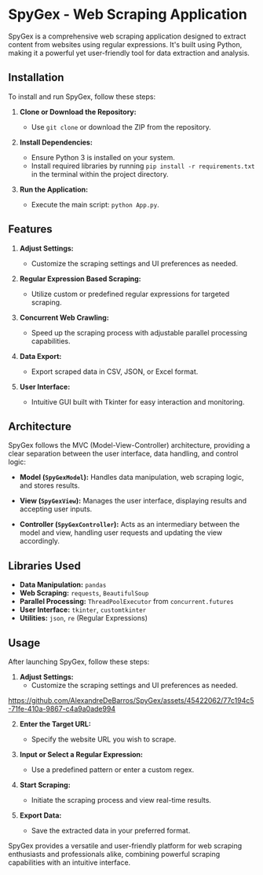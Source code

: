 # SpyGex - Web Scraping Application

SpyGex is a comprehensive web scraping application designed to extract content from websites using regular expressions. It's built using Python, making it a powerful yet user-friendly tool for data extraction and analysis.

## Installation

To install and run SpyGex, follow these steps:

1. **Clone or Download the Repository:**
   - Use `git clone` or download the ZIP from the repository.
   
2. **Install Dependencies:**
   - Ensure Python 3 is installed on your system.
   - Install required libraries by running `pip install -r requirements.txt` in the terminal within the project directory.

3. **Run the Application:**
   - Execute the main script: `python App.py`.

## Features

1. **Adjust Settings:**
   - Customize the scraping settings and UI preferences as needed.

2. **Regular Expression Based Scraping:**
   - Utilize custom or predefined regular expressions for targeted scraping.
  
3. **Concurrent Web Crawling:**
   - Speed up the scraping process with adjustable parallel processing capabilities.

4. **Data Export:**
   - Export scraped data in CSV, JSON, or Excel format.

5. **User Interface:**
   - Intuitive GUI built with Tkinter for easy interaction and monitoring.

## Architecture

SpyGex follows the MVC (Model-View-Controller) architecture, providing a clear separation between the user interface, data handling, and control logic:

- **Model (`SpyGexModel`):** Handles data manipulation, web scraping logic, and stores results.
  
- **View (`SpyGexView`):** Manages the user interface, displaying results and accepting user inputs.

- **Controller (`SpyGexController`):** Acts as an intermediary between the model and view, handling user requests and updating the view accordingly.

## Libraries Used

- **Data Manipulation:** `pandas`
- **Web Scraping:** `requests`, `BeautifulSoup`
- **Parallel Processing:** `ThreadPoolExecutor` from `concurrent.futures`
- **User Interface:** `tkinter`, `customtkinter`
- **Utilities:** `json`, `re` (Regular Expressions)

## Usage

After launching SpyGex, follow these steps:

1. **Adjust Settings:**
   - Customize the scraping settings and UI preferences as needed.

https://github.com/AlexandreDeBarros/SpyGex/assets/45422062/77c194c5-71fe-410a-9867-c4a9a0ade994

2. **Enter the Target URL:**
   - Specify the website URL you wish to scrape.

3. **Input or Select a Regular Expression:**
   - Use a predefined pattern or enter a custom regex.

4. **Start Scraping:**
   - Initiate the scraping process and view real-time results.

5. **Export Data:**
   - Save the extracted data in your preferred format.

SpyGex provides a versatile and user-friendly platform for web scraping enthusiasts and professionals alike, combining powerful scraping capabilities with an intuitive interface.
